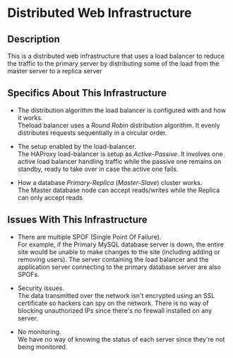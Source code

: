 # Distributed Web Infrastructure


## Description

This is a distributed web infrastructure that uses a load balancer to reduce the traffic to the primary server by distributing some of the load from the master server to a replica server

## Specifics About This Infrastructure

+ The distribution algorithm the load balancer is configured with and how it works.<br/>Theload balancer uses a *Round Robin* distribution algorithm. It evenly distributes requests sequentially in a circular order.

+ The setup enabled by the load-balancer.<br/>The HAProxy load-balancer is setup as *Active-Passive*. It involves one active load balancer handling traffic while the passive one remains on standby, ready to take over in case the active one fails.

+ How a database *Primary-Replica* (*Master-Slave*) cluster works.<br/>The Master database node can accept reads/writes while the Replica can only accept reads

## Issues With This Infrastructure

+ There are multiple SPOF (Single Point Of Failure).<br/>For example, if the Primary MySQL database server is down, the entire site would be unable to make changes to the site (including adding or removing users). The server containing the load balancer and the application server connecting to the primary database server are also SPOFs.

+ Security issues.<br/>The data transmitted over the network isn't encrypted using an SSL certificate so hackers can spy on the network. There is no way of blocking unauthorized IPs since there's no firewall installed on any server.

+ No monitoring.<br/>We have no way of knowing the status of each server since they're not being monitored.
